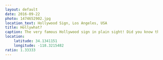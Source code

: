 ```yaml
---
layout: default
date: 2016-09-22
photo: 1474652902.jpg
location_text: Hollywood Sign, Los Angeles, USA
title: Hollywhat?
caption: The very famous Hollywood sign in plain sight! Did you know that it used to be Hollywoodland written there?
location:
    latitude: 34.1341151
    longitude: -118.3215482
ratio: 1.33333
---
```

